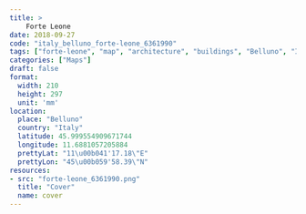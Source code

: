 ```yaml
---
title: > 
    Forte Leone
date: 2018-09-27
code: "italy_belluno_forte-leone_6361990"
tags: ["forte-leone", "map", "architecture", "buildings", "Belluno", "Italy"]
categories: ["Maps"]
draft: false
format:
  width: 210
  height: 297
  unit: 'mm'
location:
  place: "Belluno"
  country: "Italy"
  latitude: 45.999554909671744
  longitude: 11.6881057205884
  prettyLat: "11\u00b041'17.18\"E"
  prettyLon: "45\u00b059'58.39\"N"
resources:
- src: "forte-leone_6361990.png"
  title: "Cover"
  name: cover
---
```

